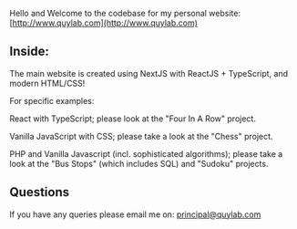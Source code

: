 Hello and Welcome to the codebase for my personal website: [http://www.quylab.com](http://www.quylab.com)

## Inside:

The main website is created using NextJS with ReactJS + TypeScript, and modern HTML/CSS!

For specific examples:

React with TypeScript; please look at the "Four In A Row" project.

Vanilla JavaScript with CSS; please take a look at the "Chess" project.

PHP and Vanilla Javascript (incl. sophisticated algorithms); please take a look at the "Bus Stops" (which includes SQL) and "Sudoku" projects.

## Questions

If you have any queries please email me on: [principal@quylab.com](mailto:principal@quylab.com)
